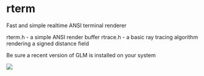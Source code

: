 # rterm
Fast and simple realtime ANSI terminal renderer

rterm.h - a simple ANSI render buffer
rtrace.h -  a basic ray tracing algorithm rendering a signed distance field

Be sure a recent version of GLM is installed on your system

![](result.gif)
